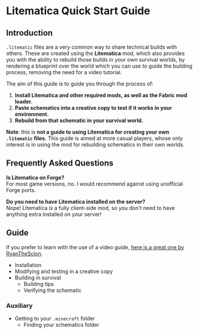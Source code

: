 # Litematica Quick Start Guide

## Introduction
`.litematic` files are a very common way to share technical builds with others. These are created using the **Litematica** mod, which also provides you with the ability to rebuild those builds in your own survival worlds, by rendering a blueprint over the world which you can use to guide the building process, removing the need for a video tutorial.

The aim of this guide is to guide you through the process of:
1. **Install Litematica and other required mods, as well as the Fabric mod loader.**
2. **Paste schematics into a creative copy to test if it works in your environment.**
3. **Rebuild from that schematic in your survival world.**

**Note**: this is **not a guide to using Litematica for creating your own `.litematic` files.** This guide is aimed at more casual players, whose only interest is in using the mod for rebuilding schematics in their own worlds.

## Frequently Asked Questions
**Is Litematica on Forge?**\
For most game versions, no. I would recommend against using unofficial Forge ports.

**Do you need to have Litematica installed on the server?**\
Nope! Litematica is a fully client-side mod, so you don't need to have anything extra installed on your server!

## Guide
If you prefer to learn with the use of a video guide, [here is a great one by RyanTheScion](https://www.youtube.com/watch?v=KFzyNtyN8qI).

- Installation
- Modifying and testing in a creative copy
- Building in survival
  - Building tips
  - Verifying the schematic

### Auxiliary
- Getting to your `.minecraft` folder
  - Finding your schematics folder